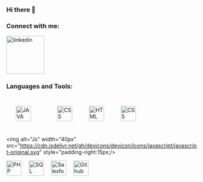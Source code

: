 ### Hi there 👋

<!--
**Bloublu/Bloublu** is a ✨ _special_ ✨ repository because its `README.md` (this file) appears on your GitHub profile.

Here are some ideas to get you started:

- 🔭 I’m currently working on ...
- 🌱 I’m currently learning ...
- 👯 I’m looking to collaborate on ...
- 🤔 I’m looking for help with ...
- 💬 Ask me about ...
- 📫 How to reach me: ...
- 😄 Pronouns: ...
- ⚡ Fun fact: ...
-->

### Connect with me:
   <a href= "https://www.linkedin.com/in/bastien-bénariac" target = "_blank"> 
      <img width="100"
         alt="linkedin"
         src="https://cdn.jsdelivr.net/gh/devicons/devicon/icons/linkedin/linkedin-original.svg"/>
   </a>
   

### Languages and Tools:
<div>
   <img alt="JAVA" width="40px"  src="https://cdn.jsdelivr.net/gh/devicons/devicon/icons/java/java-original.svg" style="padding-right:15px; margin: 25px;"/>

   <img alt="CSS" width="40px" src="https://cdn.jsdelivr.net/gh/devicons/devicon/icons/css3/css3-original-wordmark.svg" style="padding-right:15px; margin: 25px;" />

   <img alt="HTML" width="40px" src="https://cdn.jsdelivr.net/gh/devicons/devicon/icons/html5/html5-original-wordmark.svg" style="padding-right:15px;" />

   <img alt="CSS" width="40px" src="https://cdn.jsdelivr.net/gh/devicons/devicon/icons/javascript/javascript-original.svg" style="padding-right:15px; margin: 25px;" />

   <img alt="Js" width="40px" src="https://cdn.jsdelivr.net/gh/devicons/devicon/icons/javascript/javascript-original.svg" style="padding-right:15px;/>

   <img alt="PHP" width="40px" src="https://cdn.jsdelivr.net/gh/devicons/devicon/icons/php/php-original.svg" style="padding-right:15px;" />

   <img alt="SQL" width="40px" src="https://cdn.jsdelivr.net/gh/devicons/devicon/icons/microsoftsqlserver/microsoftsqlserver-plain-wordmark.svg" style="padding-right:15px;" />

   <img alt="Salesforce" width="40px" src="https://cdn.jsdelivr.net/gh/devicons/devicon/icons/salesforce/salesforce-original.svg" style="padding-right:15px;" />

   <img alt="Github" width="40px" src="https://cdn.jsdelivr.net/gh/devicons/devicon/icons/github/github-original.svg" style="padding-right:15px;" />
</div>